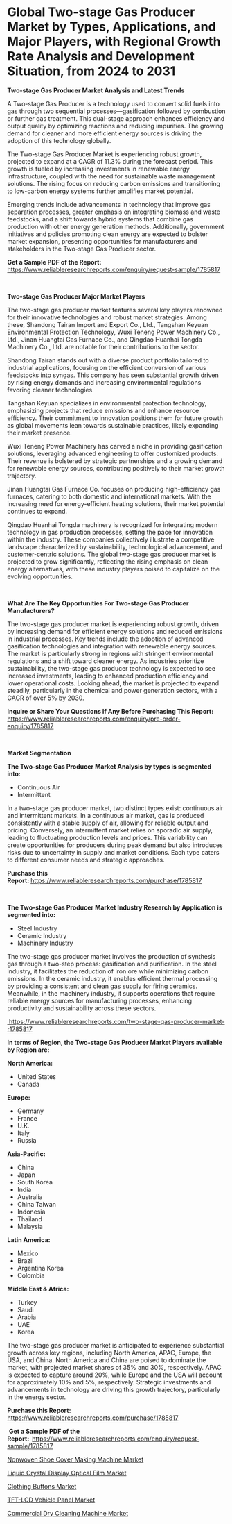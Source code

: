 <p><h1>Global Two-stage Gas Producer Market by Types, Applications, and Major Players, with Regional Growth Rate Analysis and Development Situation, from 2024 to 2031</h1></p><p><strong>Two-stage Gas Producer Market Analysis and Latest Trends</strong></p>
<p><p>A Two-stage Gas Producer is a technology used to convert solid fuels into gas through two sequential processes—gasification followed by combustion or further gas treatment. This dual-stage approach enhances efficiency and output quality by optimizing reactions and reducing impurities. The growing demand for cleaner and more efficient energy sources is driving the adoption of this technology globally.</p><p>The Two-stage Gas Producer Market is experiencing robust growth, projected to expand at a CAGR of 11.3% during the forecast period. This growth is fueled by increasing investments in renewable energy infrastructure, coupled with the need for sustainable waste management solutions. The rising focus on reducing carbon emissions and transitioning to low-carbon energy systems further amplifies market potential. </p><p>Emerging trends include advancements in technology that improve gas separation processes, greater emphasis on integrating biomass and waste feedstocks, and a shift towards hybrid systems that combine gas production with other energy generation methods. Additionally, government initiatives and policies promoting clean energy are expected to bolster market expansion, presenting opportunities for manufacturers and stakeholders in the Two-stage Gas Producer sector.</p></p>
<p><strong>Get a Sample PDF of the Report:&nbsp;</strong> <a href="https://www.reliableresearchreports.com/enquiry/request-sample/1785817?utm_campaign=40&utm_medium=2&utm_source=Github&utm_content=ia&utm_term=19122024&utm_id=two-stage-gas-producer">https://www.reliableresearchreports.com/enquiry/request-sample/1785817</a></p>
<p>&nbsp;</p>
<p><strong>Two-stage Gas Producer Major Market Players</strong></p>
<p><p>The two-stage gas producer market features several key players renowned for their innovative technologies and robust market strategies. Among these, Shandong Tairan Import and Export Co., Ltd., Tangshan Keyuan Environmental Protection Technology, Wuxi Teneng Power Machinery Co., Ltd., Jinan Huangtai Gas Furnace Co., and Qingdao Huanhai Tongda Machinery Co., Ltd. are notable for their contributions to the sector.</p><p>Shandong Tairan stands out with a diverse product portfolio tailored to industrial applications, focusing on the efficient conversion of various feedstocks into syngas. This company has seen substantial growth driven by rising energy demands and increasing environmental regulations favoring cleaner technologies.</p><p>Tangshan Keyuan specializes in environmental protection technology, emphasizing projects that reduce emissions and enhance resource efficiency. Their commitment to innovation positions them for future growth as global movements lean towards sustainable practices, likely expanding their market presence.</p><p>Wuxi Teneng Power Machinery has carved a niche in providing gasification solutions, leveraging advanced engineering to offer customized products. Their revenue is bolstered by strategic partnerships and a growing demand for renewable energy sources, contributing positively to their market growth trajectory.</p><p>Jinan Huangtai Gas Furnace Co. focuses on producing high-efficiency gas furnaces, catering to both domestic and international markets. With the increasing need for energy-efficient heating solutions, their market potential continues to expand.</p><p>Qingdao Huanhai Tongda machinery is recognized for integrating modern technology in gas production processes, setting the pace for innovation within the industry. These companies collectively illustrate a competitive landscape characterized by sustainability, technological advancement, and customer-centric solutions. The global two-stage gas producer market is projected to grow significantly, reflecting the rising emphasis on clean energy alternatives, with these industry players poised to capitalize on the evolving opportunities.</p></p>
<p>&nbsp;</p>
<p><strong>What Are The Key Opportunities For Two-stage Gas Producer Manufacturers?</strong></p>
<p><p>The two-stage gas producer market is experiencing robust growth, driven by increasing demand for efficient energy solutions and reduced emissions in industrial processes. Key trends include the adoption of advanced gasification technologies and integration with renewable energy sources. The market is particularly strong in regions with stringent environmental regulations and a shift toward cleaner energy. As industries prioritize sustainability, the two-stage gas producer technology is expected to see increased investments, leading to enhanced production efficiency and lower operational costs. Looking ahead, the market is projected to expand steadily, particularly in the chemical and power generation sectors, with a CAGR of over 5% by 2030.</p></p>
<p><strong>Inquire or Share Your Questions If Any Before Purchasing This Report:</strong> <a href="https://www.reliableresearchreports.com/enquiry/pre-order-enquiry/1785817?utm_campaign=40&utm_medium=2&utm_source=Github&utm_content=ia&utm_term=19122024&utm_id=two-stage-gas-producer">https://www.reliableresearchreports.com/enquiry/pre-order-enquiry/1785817</a></p>
<p>&nbsp;</p>
<p><strong>Market Segmentation</strong></p>
<p><strong>The Two-stage Gas Producer Market Analysis by types is segmented into:</strong></p>
<p><ul><li>Continuous Air</li><li>Intermittent</li></ul></p>
<p><p>In a two-stage gas producer market, two distinct types exist: continuous air and intermittent markets. In a continuous air market, gas is produced consistently with a stable supply of air, allowing for reliable output and pricing. Conversely, an intermittent market relies on sporadic air supply, leading to fluctuating production levels and prices. This variability can create opportunities for producers during peak demand but also introduces risks due to uncertainty in supply and market conditions. Each type caters to different consumer needs and strategic approaches.</p></p>
<p><strong>Purchase this Report:&nbsp;</strong><a href="https://www.reliableresearchreports.com/purchase/1785817?utm_campaign=40&utm_medium=2&utm_source=Github&utm_content=ia&utm_term=19122024&utm_id=two-stage-gas-producer">https://www.reliableresearchreports.com/purchase/1785817</a></p>
<p>&nbsp;</p>
<p><strong>The Two-stage Gas Producer Market Industry Research by Application is segmented into:</strong></p>
<p><ul><li>Steel Industry</li><li>Ceramic Industry</li><li>Machinery Industry</li></ul></p>
<p><p>The two-stage gas producer market involves the production of synthesis gas through a two-step process: gasification and purification. In the steel industry, it facilitates the reduction of iron ore while minimizing carbon emissions. In the ceramic industry, it enables efficient thermal processing by providing a consistent and clean gas supply for firing ceramics. Meanwhile, in the machinery industry, it supports operations that require reliable energy sources for manufacturing processes, enhancing productivity and sustainability across these sectors.</p></p>
<p><a href="https://www.reliableresearchreports.com/two-stage-gas-producer-market-r1785817?utm_campaign=40&utm_medium=2&utm_source=Github&utm_content=ia&utm_term=19122024&utm_id=two-stage-gas-producer">&nbsp;https://www.reliableresearchreports.com/two-stage-gas-producer-market-r1785817</a></p>
<p><strong>In terms of Region, the Two-stage Gas Producer Market Players available by Region are:</strong></p>
<p>
    <p> <strong> North America: </strong>
        <ul>
            <li>United States</li>
            <li>Canada</li>
        </ul>
        </p> 
    <p> <strong> Europe: </strong>
        <ul>
            <li>Germany</li>
            <li>France</li>
            <li>U.K.</li>
            <li>Italy</li>
            <li>Russia</li>
        </ul>
        </p> 
    <p> <strong> Asia-Pacific: </strong>
        <ul>
            <li>China</li>
            <li>Japan</li>
            <li>South Korea</li>
            <li>India</li>
            <li>Australia</li>
            <li>China Taiwan</li>
            <li>Indonesia</li>
            <li>Thailand</li>
            <li>Malaysia</li>
        </ul>
        </p> 
    <p> <strong> Latin America: </strong>
        <ul>
            <li>Mexico</li>
            <li>Brazil</li>
            <li>Argentina Korea</li>
            <li>Colombia</li>
        </ul>
        </p> 
    <p> <strong> Middle East & Africa: </strong>
        <ul>
            <li>Turkey</li>
            <li>Saudi</li>
            <li>Arabia</li>
            <li>UAE</li>
            <li>Korea</li>
        </ul>
    </p>
    </p>
<p><p>The two-stage gas producer market is anticipated to experience substantial growth across key regions, including North America, APAC, Europe, the USA, and China. North America and China are poised to dominate the market, with projected market shares of 35% and 30%, respectively. APAC is expected to capture around 20%, while Europe and the USA will account for approximately 10% and 5%, respectively. Strategic investments and advancements in technology are driving this growth trajectory, particularly in the energy sector.</p></p>
<p><strong>Purchase this Report: </strong><a href="https://www.reliableresearchreports.com/purchase/1785817?utm_campaign=40&utm_medium=2&utm_source=Github&utm_content=ia&utm_term=19122024&utm_id=two-stage-gas-producer">https://www.reliableresearchreports.com/purchase/1785817</a></p>
<p>&nbsp;<strong>Get a Sample PDF of the Report:&nbsp;&nbsp;</strong><a href="https://www.reliableresearchreports.com/enquiry/request-sample/1785817?utm_campaign=40&utm_medium=2&utm_source=Github&utm_content=ia&utm_term=19122024&utm_id=two-stage-gas-producer">https://www.reliableresearchreports.com/enquiry/request-sample/1785817</a></p>
<p><strong></strong></p>
<p><p><a href="https://www.linkedin.com/pulse/study-global-nonwoven-shoe-cover-making-machine-market-emphasis-2rfrf?utm_campaign=40&utm_medium=2&utm_source=Github&utm_content=ia&utm_term=19122024&utm_id=two-stage-gas-producer">Nonwoven Shoe Cover Making Machine Market</a></p><p><a href="https://github.com/ParvinKhatun77/Market-Research-Report-List-1/blob/main/liquid-crystal-display-optical-film-market.md?utm_campaign=40&utm_medium=2&utm_source=Github&utm_content=ia&utm_term=19122024&utm_id=two-stage-gas-producer">Liquid Crystal Display Optical Film Market</a></p><p><a href="https://www.linkedin.com/pulse/comprehensive-clothing-buttons-market-analysis-sales-channel-dbdfe?utm_campaign=40&utm_medium=2&utm_source=Github&utm_content=ia&utm_term=19122024&utm_id=two-stage-gas-producer">Clothing Buttons Market</a></p><p><a href="https://github.com/abbislposival/Market-Research-Report-List-1/blob/main/tft-lcd-vehicle-panel-market.md?utm_campaign=40&utm_medium=2&utm_source=Github&utm_content=ia&utm_term=19122024&utm_id=two-stage-gas-producer">TFT-LCD Vehicle Panel Market</a></p><p><a href="https://www.linkedin.com/pulse/commercial-dry-cleaning-machinemarkets-92-cagr-analysis-projecting-f6rcf?utm_campaign=40&utm_medium=2&utm_source=Github&utm_content=ia&utm_term=19122024&utm_id=two-stage-gas-producer">Commercial Dry Cleaning Machine Market</a></p></p>